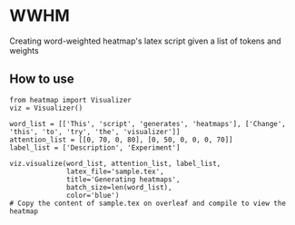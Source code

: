 # WWHM
Creating word-weighted heatmap's latex script given a list of tokens and weights
## How to use
```python3
from heatmap import Visualizer
viz = Visualizer()

word_list = [['This', 'script', 'generates', 'heatmaps'], ['Change', 'this', 'to', 'try', 'the', 'visualizer']]
attention_list = [[0, 70, 0, 80], [0, 50, 0, 0, 0, 70]]
label_list = ['Description', 'Experiment']

viz.visualize(word_list, attention_list, label_list,
              latex_file='sample.tex',
              title='Generating heatmaps',
              batch_size=len(word_list),
              color='blue')
# Copy the content of sample.tex on overleaf and compile to view the heatmap
```

